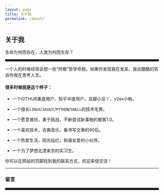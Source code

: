 ```yaml
---
layout: page
title: 关于我
permalink: /about/
---
```

<style>
.about:visited {
    color: #000;
}
#back-top{
    display:none;
}
</style>

<h2>关于我</h2>
<span>生命为何而存在，人类为何而生存？</span>　

<hr style="border:solid; ">

一个人的时候经常会想一些“终极”哲学命题。如果你发现我在发呆，我会酷酷的告诉你我在思考人生。

<h4>很多时候我是这个样子：</h4>

- 一个GITHUB重度用户，知乎中度用户，豆瓣小豆丫，v2ex小粉。

- 一个擅长`LINUX`/`JAVA`/`C`/`PYTHON`/`SHELL`的技术宅男。

- 一个愿意冒险，勇于挑战，不断尝试新事物的极客1.0。

- 一个喜欢技术，古典音乐，看书写文章的90后。

- 一个热爱生活，阳光灿烂，和谐友爱的小伙伴。

- 一个为了梦想北漂来京的实习生。

你可以在网站的页脚找到我的联系方式，欢迎来信交流！

<hr>


<h3>留言</h3>

<hr style="border:solid; ">
 <wb:comments url="auto" border="y" fontsize="12" width="auto" appkey="3381264472" ralateuid="2612683225" ></wb:comments>